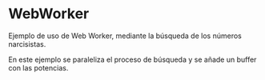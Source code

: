 WebWorker
=========

Ejemplo de uso de Web Worker, mediante la búsqueda de los números narcisistas.

En este ejemplo se paraleliza el proceso de búsqueda y se añade un buffer con las potencias.
